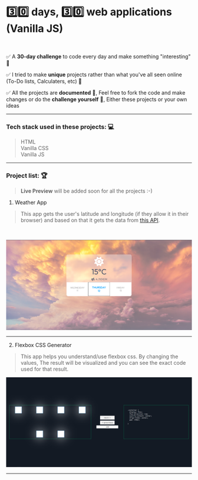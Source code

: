 # 3️⃣0️⃣ days, 3️⃣0️⃣ web applications (Vanilla JS)

<br>

✅ A **30-day challenge** to code every day and make something "interesting" 🌟

✅ I tried to make **unique** projects rather than what you've all seen online (To-Do lists, Calculaters, etc) 💠

✅ All the projects are **documented** 📃, Feel free to fork the code and make changes or do the **challenge yourself** 💪, Either these projects or your own ideas 

---

### Tech stack used in these projects: 💻
> HTML <br>
> Vanilla CSS <br>
> Vanilla JS <br>

---

### Project list: 🏆 
>**Live Preview** will be added soon for all the projects :-)


1. Weather App
> This app gets the user's latitude and longitude (if they allow it in their browser) and based on that it gets the data from [this API](https://open-meteo.com/).

 <br>
 
![weather-app-pic](./media/weather-app-pic.png)

---

2. Flexbox CSS Generator
> This app helps you understand/use flexbox css. By changing the values, The result will be visualized and you can see the exact code used for that result.

![flexbox-generator](./media/flexbox-generator.png)

---
